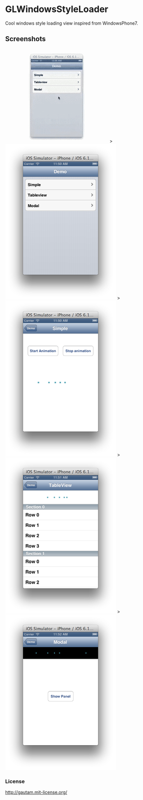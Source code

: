 GLWindowsStyleLoader
======================
Cool windows style loading view inspired from WindowsPhone7.


Screenshots
------------
<img src="/GLWindowsStyleLoader-demo.gif" />
> <img src="/Screen Shot 01.png" />
> <img src="/Screen Shot 02.png" />
> <img src="/Screen Shot 03.png" />
> <img src="/Screen Shot 04.png" />


### License
http://gautam.mit-license.org/
